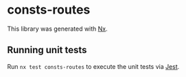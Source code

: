 # consts-routes

This library was generated with [Nx](https://nx.dev).

## Running unit tests

Run `nx test consts-routes` to execute the unit tests via [Jest](https://jestjs.io).
